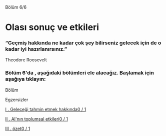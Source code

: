 Bölüm 6/6

# Olası sonuç ve etkileri

### “Geçmiş hakkında ne kadar çok şey bilirseniz gelecek için de o kadar iyi hazırlanırsınız.”

Theodore Roosevelt

### Bölüm 6'da , aşağıdaki bölümleri ele alacağız. Başlamak için aşağıya tıklayın:

Bölüm

Egzersizler

[I . Geleceği tahmin etmek hakkında0 / 1](https://course.elementsofai.com/6/1)

[II . AI'nın toplumsal etkileri0 / 1](https://course.elementsofai.com/6/2)

[III . özet0 / 1](https://course.elementsofai.com/6/3)

